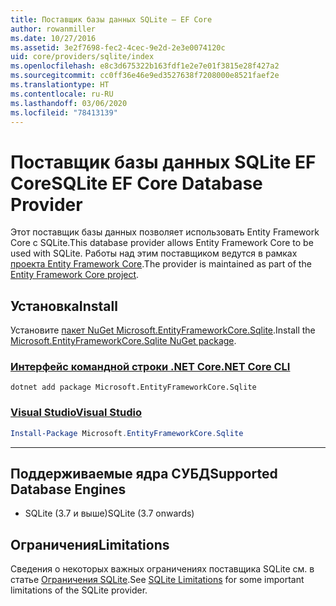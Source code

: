 ```yaml
---
title: Поставщик базы данных SQLite — EF Core
author: rowanmiller
ms.date: 10/27/2016
ms.assetid: 3e2f7698-fec2-4cec-9e2d-2e3e0074120c
uid: core/providers/sqlite/index
ms.openlocfilehash: e8c3d675322b163fdf1e2e7e01f3815e28f427a2
ms.sourcegitcommit: cc0ff36e46e9ed3527638f7208000e8521faef2e
ms.translationtype: HT
ms.contentlocale: ru-RU
ms.lasthandoff: 03/06/2020
ms.locfileid: "78413139"
---
```

# <a name="sqlite-ef-core-database-provider"></a><span data-ttu-id="077eb-102">Поставщик базы данных SQLite EF Core</span><span class="sxs-lookup"><span data-stu-id="077eb-102">SQLite EF Core Database Provider</span></span>

<span data-ttu-id="077eb-103">Этот поставщик базы данных позволяет использовать Entity Framework Core с SQLite.</span><span class="sxs-lookup"><span data-stu-id="077eb-103">This database provider allows Entity Framework Core to be used with SQLite.</span></span> <span data-ttu-id="077eb-104">Работы над этим поставщиком ведутся в рамках [проекта Entity Framework Core](https://github.com/aspnet/EntityFrameworkCore).</span><span class="sxs-lookup"><span data-stu-id="077eb-104">The provider is maintained as part of the [Entity Framework Core project](https://github.com/aspnet/EntityFrameworkCore).</span></span>

## <a name="install"></a><span data-ttu-id="077eb-105">Установка</span><span class="sxs-lookup"><span data-stu-id="077eb-105">Install</span></span>

<span data-ttu-id="077eb-106">Установите [пакет NuGet Microsoft.EntityFrameworkCore.Sqlite](https://www.nuget.org/packages/Microsoft.EntityFrameworkCore.Sqlite/).</span><span class="sxs-lookup"><span data-stu-id="077eb-106">Install the [Microsoft.EntityFrameworkCore.Sqlite NuGet package](https://www.nuget.org/packages/Microsoft.EntityFrameworkCore.Sqlite/).</span></span>

### <a name="net-core-cli"></a>[<span data-ttu-id="077eb-107">Интерфейс командной строки .NET Core</span><span class="sxs-lookup"><span data-stu-id="077eb-107">.NET Core CLI</span></span>](#tab/dotnet-core-cli)

```dotnetcli
dotnet add package Microsoft.EntityFrameworkCore.Sqlite
```

### <a name="visual-studio"></a>[<span data-ttu-id="077eb-108">Visual Studio</span><span class="sxs-lookup"><span data-stu-id="077eb-108">Visual Studio</span></span>](#tab/vs)

``` powershell
Install-Package Microsoft.EntityFrameworkCore.Sqlite
```

***

## <a name="supported-database-engines"></a><span data-ttu-id="077eb-109">Поддерживаемые ядра СУБД</span><span class="sxs-lookup"><span data-stu-id="077eb-109">Supported Database Engines</span></span>

* <span data-ttu-id="077eb-110">SQLite (3.7 и выше)</span><span class="sxs-lookup"><span data-stu-id="077eb-110">SQLite (3.7 onwards)</span></span>

## <a name="limitations"></a><span data-ttu-id="077eb-111">Ограничения</span><span class="sxs-lookup"><span data-stu-id="077eb-111">Limitations</span></span>

<span data-ttu-id="077eb-112">Сведения о некоторых важных ограничениях поставщика SQLite см. в статье [Ограничения SQLite](limitations.md).</span><span class="sxs-lookup"><span data-stu-id="077eb-112">See [SQLite Limitations](limitations.md) for some important limitations of the SQLite provider.</span></span>
